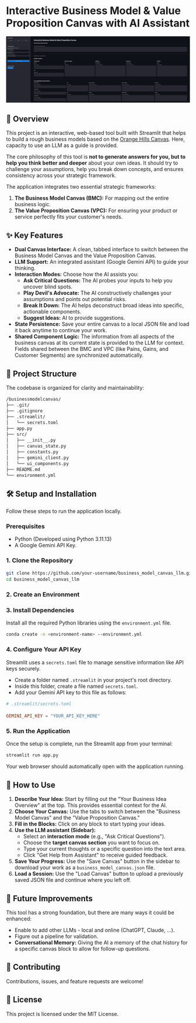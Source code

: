 # Interactive Business Model & Value Proposition Canvas with AI Assistant

![Project Screenshot](screenshot.png)

## 🚀 Overview

This project is an interactive, web-based tool built with Streamlit that helps to build a rough business models based on the [Orange Hills Canvas](https://businessdesign.org/knowledge-base/business-model). Here, capacity to use an LLM as a guide is provided.

The core philosophy of this tool is **not to generate answers for you, but to help you think better and deeper** about your own ideas. It should try to challenge your assumptions, help you break down concepts, and ensures consistency across your strategic framework.

The application integrates two essential strategic frameworks:
1.  **The Business Model Canvas (BMC):** For mapping out the entire business logic.
2.  **The Value Proposition Canvas (VPC):** For ensuring your product or service perfectly fits your customer's needs.

## ✨ Key Features

*   **Dual Canvas Interface:** A clean, tabbed interface to switch between the Business Model Canvas and the Value Proposition Canvas.
*   **LLM Support:** An integrated assistant (Google Gemini API) to guide your thinking.
*   **Interaction Modes:** Choose how the AI assists you:
    *   **Ask Critical Questions:** The AI probes your inputs to help you uncover blind spots.
    *   **Play Devil's Advocate:** The AI constructively challenges your assumptions and points out potential risks.
    *   **Break It Down:** The AI helps deconstruct broad ideas into specific, actionable components.
    *   **Suggest Ideas:** AI to provide suggestions.
*   **State Persistence:** Save your entire canvas to a local JSON file and load it back anytime to continue your work.
*   **Shared Component Logic:** The information from all aspects of the business canvas at its current state is provided to the LLM for context. Fields shared between the BMC and VPC (like Pains, Gains, and Customer Segments) are synchronized automatically.

## 📂 Project Structure

The codebase is organized for clarity and maintainability:

```
/businessmodelcanvas/
├── .git/
├── .gitignore
├── .streamlit/
│   └── secrets.toml
├── app.py
├── src/
│   ├── __init__.py
│   ├── canvas_state.py
│   ├── constants.py
│   ├── gemini_client.py
│   └── ui_components.py
├── README.md
└── environment.yml
```

## 🛠️ Setup and Installation

Follow these steps to run the application locally.

### Prerequisites

*   Python (Developed using Python 3.11.13)
*   A Google Gemini API Key.

### 1. Clone the Repository

```bash
git clone https://github.com/your-username/business_model_canvas_llm.git
cd business_model_canvas_llm
```

### 2. Create an Environment


### 3. Install Dependencies

Install all the required Python libraries using the `environment.yml` file.

```bash
conda create -n <environment-name> --environment.yml
```

### 4. Configure Your API Key

Streamlit uses a `secrets.toml` file to manage sensitive information like API keys securely.

*   Create a folder named `.streamlit` in your project's root directory.
*   Inside this folder, create a file named `secrets.toml`.
*   Add your Gemini API key to this file as follows:

```toml
# .streamlit/secrets.toml

GEMINI_API_KEY = "YOUR_API_KEY_HERE"
```

### 5. Run the Application

Once the setup is complete, run the Streamlit app from your terminal:

```bash
streamlit run app.py
```

Your web browser should automatically open with the application running.

## 📖 How to Use

1.  **Describe Your Idea:** Start by filling out the "Your Business Idea Overview" at the top. This provides essential context for the AI.
2.  **Choose Your Canvas:** Use the tabs to switch between the "Business Model Canvas" and the "Value Proposition Canvas."
3.  **Fill in the Blocks:** Click on any block to start typing your ideas.
4.  **Use the LLM assistant (Sidebar):**
    *   Select an **interaction mode** (e.g., "Ask Critical Questions").
    *   Choose the **target canvas section** you want to focus on.
    *   Type your current thoughts or a specific question into the text area.
    *   Click "Get Help from Assistant" to receive guided feedback.
5.  **Save Your Progress:** Use the "Save Canvas" button in the sidebar to download your work as a `business_model_canvas.json` file.
6.  **Load a Session:** Use the "Load Canvas" button to upload a previously saved JSON file and continue where you left off.

## 🔮 Future Improvements

This tool has a strong foundation, but there are many ways it could be enhanced:

*   Enable to add other LLMs - local and online (ChatGPT, Claude, ...).
*   Figure out a pipeline for validation.
*   **Conversational Memory:** Giving the AI a memory of the chat history for a specific canvas block to allow for follow-up questions.

## 🤝 Contributing

Contributions, issues, and feature requests are welcome!

## 📄 License

This project is licensed under the MIT License.
